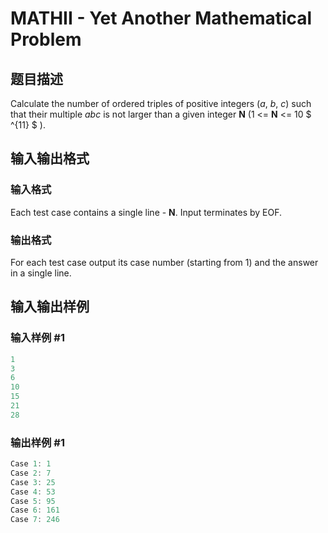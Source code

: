 # MATHII - Yet Another Mathematical Problem

## 题目描述

Calculate the number of ordered triples of positive integers (_a_, _b_, _c_) such that their multiple _abc_ is not larger than a given integer **N** (1 <= **N** <= 10 $ ^{11} $ ).

## 输入输出格式

### 输入格式

Each test case contains a single line - **N**. Input terminates by EOF.

### 输出格式

For each test case output its case number (starting from 1) and the answer in a single line.

## 输入输出样例

### 输入样例 #1

```cpp
1
3
6
10
15
21
28
```


### 输出样例 #1

```cpp
Case 1: 1
Case 2: 7
Case 3: 25
Case 4: 53
Case 5: 95
Case 6: 161
Case 7: 246
```


